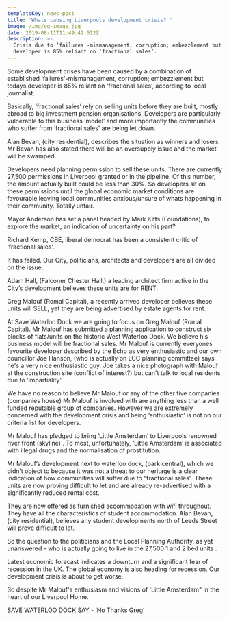 ```yaml
---
templateKey: news-post
title: 'Whats causing Liverpools development crisis? '
image: /img/og-image.jpg
date: 2019-08-11T11:49:42.512Z
description: >-
  Crisis due to ‘failures'-mismanagement, corruption; embezzlement but today's
  developer is 85% reliant on ‘fractional sales’.
---
```

Some development crises have been caused by a combination of established ‘failures'-mismanagement, corruption; embezzlement but todays developer is 85% reliant on ‘fractional sales’, according to local journalist. 

Basically, ‘fractional sales’ rely on selling units before they are built, mostly abroad to big investment pension organisations. Developers are particularly vulnerable to this business ‘model’ and more importantly the communities who suffer from ‘fractional sales’ are being let down.

Alan Bevan, (city residential), describes the situation as winners and losers. Mr Bevan has also stated there will be an oversupply issue and the market will be swamped.

Developers need planning permission to sell these units. There are currently 27,500 permissions  in Liverpool granted or in the pipeline. Of  this number, the amount actually built could be less than 30%. So developers sit on these permissions until the global economic market conditions are favourable  leaving local communities anxious/unsure of whats happening in their community. Totally unfair.

Mayor Anderson has set a panel headed by Mark Kitts (Foundations), to explore the market, an indication of uncertainty on his part?

Richard Kemp, CBE,  liberal democrat  has been a consistent critic of ‘fractional sales’.

It has failed. Our City, politicians, architects and developers are all divided on the issue. 

Adam Hall, (Falconer Chester Hall,) a leading architect firm active in the City’s development believes these units are for RENT. 

Greg Malouf (Romal Capital), a recently arrived developer believes these units will SELL, yet they are being advertised by estate agents for rent.

At Save Waterloo Dock we are going to focus on Greg Malouf (Romal Capital). Mr Malouf has submitted a planning application to construct six blocks of flats/units on the historic West Waterloo Dock. We believe his business model will be fractional sales. Mr Malouf is currently everyones favourite developer described by the Echo as very enthusiastic and our own councillor Joe Hanson, (who is actually on LCC planning committee) says he's  a very nice enthusiastic guy. Joe takes a nice photograph with Malouf at the construction site (conflict of interest?) but can't talk to local residents due to 'impartiality'.

We have no reason to believe Mr Malouf  or any of the other five companies (companies house) Mr Malouf is involved with are anything less than a well funded reputable group of companies. However we are extremely concerned with the development crisis and being ‘enthusiastic’ is not on our criteria list for developers.

Mr Malouf has pledged to bring ‘Little Amsterdam’ to Liverpools  renowned river front (skyline) . To most, unfortunately, ‘Little Amsterdam’ is associated with illegal drugs and the normalisation of prostitution.

Mr Malouf’s development next to waterloo dock, (park central), which we didn’t object to because it was not a threat to our heritage is a clear indication of how communities will suffer due to “fractional sales”.  These units are now proving difficult to let and are already re-advertised with a significantly reduced rental cost.

They are now offered as furnished accommodation with wifi throughout. They have all the characteristics of student accommodation. Alan Bevan, (city residential), believes any student developments north of Leeds Street will prove difficult to let.

So the question to the politicians and the Local Planning Authority, as yet unanswered - who is actually going to live in the 27,500 1 and 2 bed units . 

Latest economic forecast indicates a downturn and a significant fear of recession in the UK. The global economy is also heading for recession. Our development crisis is about to get worse.

So despite Mr Malouf's enthusiasm and visions of 'Little Amsterdam" in the heart of our Liverpool Home.

SAVE WATERLOO DOCK SAY -  ‘No Thanks Greg’
